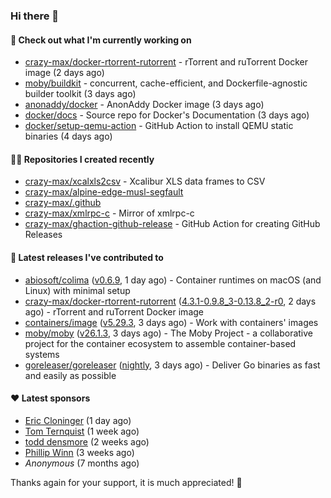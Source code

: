 ### Hi there 👋

#### 👷 Check out what I'm currently working on

- [crazy-max/docker-rtorrent-rutorrent](https://github.com/crazy-max/docker-rtorrent-rutorrent) - rTorrent and ruTorrent Docker image (2 days ago)
- [moby/buildkit](https://github.com/moby/buildkit) - concurrent, cache-efficient, and Dockerfile-agnostic builder toolkit (3 days ago)
- [anonaddy/docker](https://github.com/anonaddy/docker) - AnonAddy Docker image (3 days ago)
- [docker/docs](https://github.com/docker/docs) - Source repo for Docker&#39;s Documentation (3 days ago)
- [docker/setup-qemu-action](https://github.com/docker/setup-qemu-action) - GitHub Action to install QEMU static binaries (4 days ago)

#### 👨‍💻 Repositories I created recently

- [crazy-max/xcalxls2csv](https://github.com/crazy-max/xcalxls2csv) - Xcalibur XLS data frames to CSV
- [crazy-max/alpine-edge-musl-segfault](https://github.com/crazy-max/alpine-edge-musl-segfault)
- [crazy-max/.github](https://github.com/crazy-max/.github)
- [crazy-max/xmlrpc-c](https://github.com/crazy-max/xmlrpc-c) - Mirror of xmlrpc-c
- [crazy-max/ghaction-github-release](https://github.com/crazy-max/ghaction-github-release) - GitHub Action for creating GitHub Releases

#### 🚀 Latest releases I've contributed to

- [abiosoft/colima](https://github.com/abiosoft/colima) ([v0.6.9](https://github.com/abiosoft/colima/releases/tag/v0.6.9), 1 day ago) - Container runtimes on macOS (and Linux) with minimal setup
- [crazy-max/docker-rtorrent-rutorrent](https://github.com/crazy-max/docker-rtorrent-rutorrent) ([4.3.1-0.9.8_3-0.13.8_2-r0](https://github.com/crazy-max/docker-rtorrent-rutorrent/releases/tag/4.3.1-0.9.8_3-0.13.8_2-r0), 2 days ago) - rTorrent and ruTorrent Docker image
- [containers/image](https://github.com/containers/image) ([v5.29.3](https://github.com/containers/image/releases/tag/v5.29.3), 3 days ago) - Work with containers&#39; images
- [moby/moby](https://github.com/moby/moby) ([v26.1.3](https://github.com/moby/moby/releases/tag/v26.1.3), 3 days ago) - The Moby Project - a collaborative project for the container ecosystem to assemble container-based systems
- [goreleaser/goreleaser](https://github.com/goreleaser/goreleaser) ([nightly](https://github.com/goreleaser/goreleaser/releases/tag/nightly), 3 days ago) - Deliver Go binaries as fast and easily as possible

#### ❤️ Latest sponsors
- [Eric Cloninger](https://github.com/ehcloninger) (1 day ago)
- [Tom Ternquist](https://github.com/tternquist) (1 week ago)
- [todd densmore](https://github.com/tdensmore) (2 weeks ago)
- [Phillip Winn](https://github.com/pwinnski) (3 weeks ago)
- _Anonymous_ (7 months ago)

Thanks again for your support, it is much appreciated! 🙏
